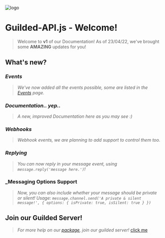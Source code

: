 ![logo](https://img.guildedcdn.com/asset/Logos/logomark_wordmark/Color/Guilded_Logomark_Wordmark_Color.png?ver=3 "Guilded Logo")
# Guilded-API.js - Welcome!
> Welcome to **v1** of our Documentation!
As of 23/04/22, we've brought some __AMAZING__ updates for you!

## __What's new?__
### _Events_
> *We've now added all the events possible, some are listed in the [Events](/events) page.*
### _Documentation.. yep.._
> *A new, improved Documentation here as you may see :)*
### _Webhooks_
> *Webhook events, we are planning to add support to control them too.*
### _Replying_
> *You can now reply in your message event, using `message.reply('message here.')`!*
### _Messaging Options Support
> *Now, you can also include whether your message should be private or silent!*
> *Usage: `message.channel.send('A private & silent message!', { options: { isPrivate: true, isSilent: true } })`*

## Join our Guilded Server!
> *For more help on our [package](https://npmjs.com/package/guilded-api.js), join our guilded server!*
> [click me](https://guilded.gg/GAW)
